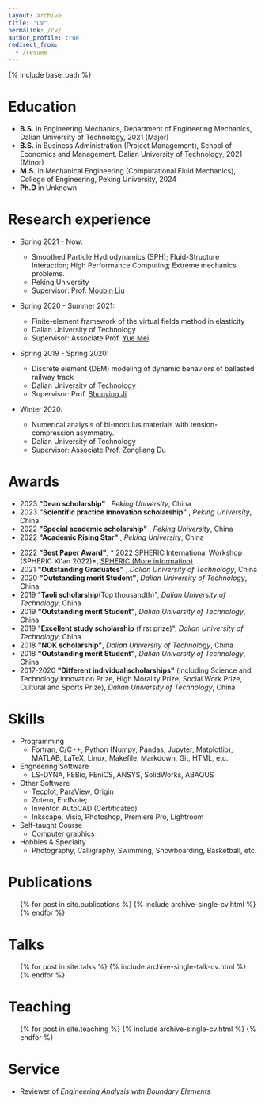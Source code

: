 ```yaml
---
layout: archive
title: "CV"
permalink: /cv/
author_profile: true
redirect_from:
  - /resume
---
```


{% include base_path %}

Education
======
* **B.S.** in Engineering Mechanics, Department of Engineering Mechanics, Dalian University of Technology, 2021 (Major)
* **B.S.** in Business Administration (Project Management), School of Economics and Management, Dalian University of Technology, 2021 (Minor)
* **M.S.** in Mechanical Engineering (Computational Fluid Mechanics), College of Engineering, Peking University, 2024
* **Ph.D** in Unknown

Research experience
======
* Spring 2021 - Now:
  * Smoothed Particle Hydrodynamics (SPH); Fluid-Structure Interaction; High Performance Computing; Extreme mechanics problems.
  * Peking University
  * Supervisor: Prof. [Moubin Liu](https://scholar.google.com/citations?user=guclLlYAAAAJ&hl=en)

* Spring 2020 - Summer 2021:
  * Finite-element framework of the virtual fields method in elasticity
  * Dalian University of Technology
  * Supervisor: Associate Prof. [Yue Mei](https://scholar.google.com/citations?user=aMNdUkUAAAAJ&hl=en) 

* Spring 2019 - Spring 2020:
  * Discrete element (DEM) modeling of dynamic behaviors of ballasted railway track
  * Dalian University of Technology
  * Supervisor: Prof. [Shunying Ji](https://www.researchgate.net/profile/Shunying-Ji)

* Winter 2020: 
  * Numerical analysis of bi-modulus materials with tension-compression asymmetry.
  * Dalian University of Technology
  * Supervisor: Associate Prof. [Zongliang Du](https://scholar.google.com/citations?user=JqPlZWkAAAAJ&hl=en&oi=ao)

Awards
======
* 2023 **"Dean scholarship"** , *Peking University*, China
* 2023 **"Scientific practice innovation scholarship"** , *Peking University*, China
* 2022 **"Special academic scholarship"** , *Peking University*, China
* 2022 **"Academic Rising Star"** , *Peking University*, China 
<!-- * (only 5 students in the whole college every year) -->
* 2022 **"Best Paper Award"**, * 2022 SPHERIC International Workshop (SPHERIC Xi'an 2022)*, [SPHERIC (More information)](https://www.spheric-sph.org/)
* 2021 **"Outstanding Graduates"** , *Dalian University of Technology*, China
* 2020 **"Outstanding merit Student"**, *Dalian University of Technology*, China
* 2019 "**Taoli scholarship**(Top thousandth)", *Dalian University of Technology*, China
* 2019 **"Outstanding merit Student"**, *Dalian University of Technology*, China
* 2019 "**Excellent study scholarship** (first prize)", *Dalian University of Technology*, China
* 2018 **"NOK scholarship"**, *Dalian University of Technology*, China
* 2018 **"Outstanding merit Student"**, *Dalian University of Technology*, China
* 2017-2020 **"Different individual scholarships"** (including Science and Technology Innovation Prize, High Morality Prize, Social Work Prize, Cultural and Sports Prize), *Dalian University of Technology*, China



Skills
======
* Programming
  * Fortran, C/C++, Python (Numpy, Pandas, Jupyter, Matplotlib), MATLAB, LaTeX, Linux, Makefile, Markdown, Git, HTML, etc.
* Engneering Software
  * LS-DYNA, FEBio, FEniCS, ANSYS, SolidWorks, ABAQUS
* Other Software
  * Tecplot, ParaView, Origin
  * Zotero, EndNote;
  * Inventor, AutoCAD (Certificated)
  * Inkscape, Visio, Photoshop, Premiere Pro, Lightroom
* Self-taught Course
  * Computer graphics
* Hobbies & Specialty
  * Photography, Calligraphy, Swimming, Snowboarding, Basketball, etc.

Publications
======
  <ul>{% for post in site.publications %}
    {% include archive-single-cv.html %}
  {% endfor %}</ul>
  
Talks
======
  <ul>{% for post in site.talks %}
    {% include archive-single-talk-cv.html %}
  {% endfor %}</ul>
  
Teaching
======
  <ul>{% for post in site.teaching %}
    {% include archive-single-cv.html %}
  {% endfor %}</ul>
  
Service
======
* Reviewer of *Engineering Analysis with Boundary Elements*
